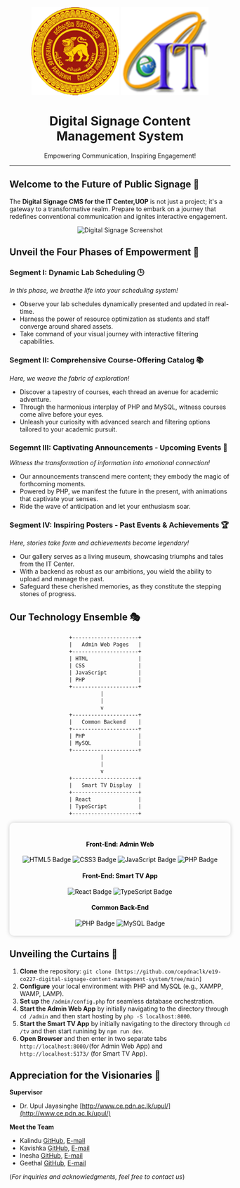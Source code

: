 <div align="center">
    <img src="tv\src\assets\UOPLogo.svg" alt="Logo 1" width="200">
    <img src="tv\src\assets\ITCenterLogo.svg" alt="Logo 2" width="200">
    <h1>Digital Signage Content Management System</h1>
    <p>Empowering Communication, Inspiring Engagement!</p>
</div>


---

## Welcome to the Future of Public Signage 🌟

The **Digital Signage CMS for the IT Center,UOP** is not just a project; it's a gateway to a transformative realm. Prepare to embark on a journey that redefines conventional communication and ignites interactive engagement.

<p align="center">
    <img src="/docs/images/sim.png" alt="Digital Signage Screenshot" width="800">
</p>

## Unveil the Four Phases of Empowerment 🚀

### Segment I: Dynamic Lab Scheduling 🕒

*In this phase, we breathe life into your scheduling system!*

- Observe your lab schedules dynamically presented and updated in real-time.
- Harness the power of resource optimization as students and staff converge around shared assets.
- Take command of your visual journey with interactive filtering capabilities.

### Segment II: Comprehensive Course-Offering Catalog 📚

*Here, we weave the fabric of exploration!*

- Discover a tapestry of courses, each thread an avenue for academic adventure.
- Through the harmonious interplay of PHP and MySQL, witness courses come alive before your eyes.
- Unleash your curiosity with advanced search and filtering options tailored to your academic pursuit.

### Segemnt III: Captivating Announcements - Upcoming Events 🎉

*Witness the transformation of information into emotional connection!*

- Our announcements transcend mere content; they embody the magic of forthcoming moments.
- Powered by PHP, we manifest the future in the present, with animations that captivate your senses.
- Ride the wave of anticipation and let your enthusiasm soar.

### Segment IV: Inspiring Posters - Past Events & Achievements 🏆

*Here, stories take form and achievements become legendary!*

- Our gallery serves as a living museum, showcasing triumphs and tales from the IT Center.
- With a backend as robust as our ambitions, you wield the ability to upload and manage the past.
- Safeguard these cherished memories, as they constitute the stepping stones of progress.

## Our Technology Ensemble 🎭
```
                   +---------------------+
                   |   Admin Web Pages   |
                   +---------------------+
                   | HTML                |
                   | CSS                 |
                   | JavaScript          |
                   | PHP                 |
                   +---------------------+
                             |
                             |
                             v
                   +---------------------+
                   |   Common Backend    |
                   +---------------------+
                   | PHP                 |
                   | MySQL               |
                   +---------------------+
                             |
                             |
                             v
                   +---------------------+
                   |   Smart TV Display  |
                   +---------------------+
                   | React               |
                   | TypeScript          |
                   +---------------------+
```
<div style="background-image: url('https://dummyimage.com/600x400/ffffff/ffffff.png'); padding: 20px; border-radius: 10px; box-shadow: 0 0 10px rgba(0, 0, 0, 0.2); text-align: center; color: #000000;">
    <h4>Front-End: Admin Web</h4>
    <img src="https://img.shields.io/badge/HTML5-E34F26?logo=html5&logoColor=fff&style=plastic" alt="HTML5 Badge">
    <img src="https://img.shields.io/badge/CSS3-1572B6?logo=css3&logoColor=fff&style=plastic" alt="CSS3 Badge">
    <img src="https://img.shields.io/badge/JavaScript-F7DF1E?logo=javascript&logoColor=000&style=plastic" alt="JavaScript Badge">
    <img src="https://img.shields.io/badge/PHP-777BB4?logo=php&logoColor=fff&style=plastic" alt="PHP Badge">

<h4>Front-End: Smart TV App</h4>
    <img src="https://img.shields.io/badge/React-61DAFB?logo=react&logoColor=000&style=plastic" alt="React Badge">
    <img src="https://img.shields.io/badge/TypeScript-3178C6?logo=typescript&logoColor=fff&style=plastic" alt="TypeScript Badge">

<h4>Common Back-End</h4>
    <img src="https://img.shields.io/badge/PHP-777BB4?logo=php&logoColor=fff&style=plastic" alt="PHP Badge">
    <img src="https://img.shields.io/badge/MySQL-4479A1?logo=mysql&logoColor=fff&style=plastic" alt="MySQL Badge">
</div>


## Unveiling the Curtains 🚪

1. **Clone** the repository: `git clone [https://github.com/cepdnaclk/e19-co227-digital-signage-content-management-system/tree/main]`
2. **Configure** your local environment with PHP and MySQL (e.g., XAMPP, WAMP, LAMP).
3. **Set up** the `/admin/config.php` for seamless database orchestration.
4. **Start the Admin Web App** by initially navigating to the directory through `cd /admin` and then start hosting by `php -S localhost:8000`.
5. **Start the Smart TV App** by initially navigating to the directory through `cd /tv` and then start runining by `npm run dev`.
6. **Open Browser** and then enter in two separate tabs `http://localhost:8000/`(for Admin Web App) and `http://localhost:5173/` (for Smart TV App).  

## Appreciation for the Visionaries 🙌

**Supervisor**
- Dr. Upul Jayasinghe [http://www.ce.pdn.ac.lk/upul/](http://www.ce.pdn.ac.lk/upul/)

**Meet the Team**
- Kalindu [GitHub](https://github.com/KalinduWijerathna), [E-mail](e19446@eng.pdn.ac.lk)
- Kavishka [GitHub](https://github.com/Kavishkagaya), [E-mail](e19309@eng.pdn.ac.lk)
- Inesha [GitHub](https://github.com/inesha21), [E-mail](e19090@eng.pdn.ac.lk)
- Geethal [GitHub](https://github.com/GeethalWickramasingha), [E-mail](e19436@eng.pdn.ac.lk)

(*For inquiries and acknowledgments, feel free to contact us*)
